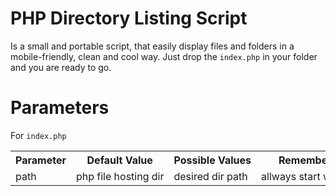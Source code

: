 # PHP Directory Listing Script
Is a small and portable script, that easily display files and folders in a mobile-friendly, clean and cool way. Just drop the `index.php` in your folder and you are ready to go.

# Parameters
For `index.php`

<table style="table-layout:fixed; white-space: nowrap;">

<tr>
<th>Parameter</th>
<th>Default Value</th>
<th>Possible Values</th>
<th>Remember</th>
</tr>

<tr>
<td>path</td>
<td>php file hosting dir</td>
<td>desired dir path</td>
<td>allways start with /</td>
</tr>

</table>